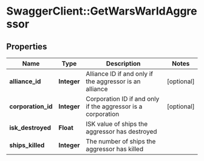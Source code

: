 # SwaggerClient::GetWarsWarIdAggressor

## Properties
Name | Type | Description | Notes
------------ | ------------- | ------------- | -------------
**alliance_id** | **Integer** | Alliance ID if and only if the aggressor is an alliance | [optional] 
**corporation_id** | **Integer** | Corporation ID if and only if the aggressor is a corporation | [optional] 
**isk_destroyed** | **Float** | ISK value of ships the aggressor has destroyed | 
**ships_killed** | **Integer** | The number of ships the aggressor has killed | 


